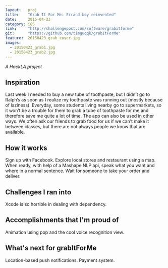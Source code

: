 ```yaml
---
layout:   proj
title:    "Grab It For Me: Errand boy reinvented"
date:     2015-04-23
category: iOS
link:     "http://challengepost.com/software/grabitforme"
git:      "https://github.com/timguoqk/grabItForMe"
feature:  20150423_grab_cover.jpg
images: 
  - 20150423_grab1.jpg
  - 20150423_grab2.jpg
---
```


*A HackLA project*

## Inspiration

Last week I needed to buy a new tube of toothpaste, but I didn’t go to Ralph’s as soon as I realize my toothpaste was running out (mostly because of laziness). Everyday, some students living nearby go to supermarkets, so it won’t be a trouble for them to grab a tube of toothpaste for me and therefore save me quite a lot of time. The app can also be used in other ways. We often ask our friends to grab food for us if we can’t make it between classes, but there are not always people we know that are available.

## How it works

Sign up with Facebook. Explore local stores and restaurant using a map. When ready, with help of a Mashape NLP api, speak what you want and where in a normal sentence. Wait for someone to take your order and deliver.

## Challenges I ran into

Xcode is so horrible in dealing with dependency.

## Accomplishments that I'm proud of

Animation using pop and the cool voice recognition view.

## What's next for grabItForMe

Location-based push notifications. Payment system.